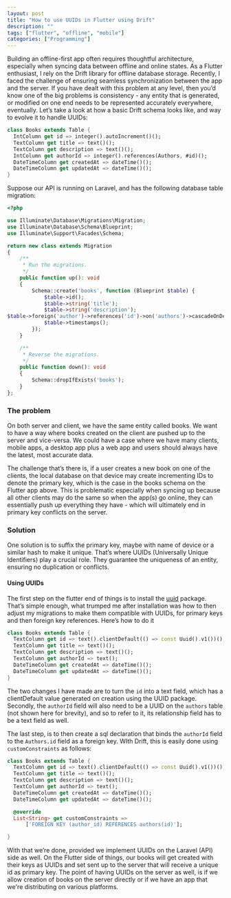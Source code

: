 ```yaml
---
layout: post
title: "How to use UUIDs in Flutter using Drift"
description: ""
tags: ["flutter", "offline", "mobile"]
categories: ["Programming"]
---
```

Building an offline-first app often requires thoughtful architecture, especially when syncing data between offline and online states. As a Flutter enthusiast, I rely on the Drift library for offline database storage. Recently, I faced the challenge of ensuring seamless synchronization between the app and the server. If you have dealt with this problem at any level, then you’d know one of the big problems is consistency - any entity that is generated, or modified on one end needs to be represented accurately everywhere, eventually. Let’s take a look at how a basic Drift schema looks like, and way to evolve it to handle UUIDs:

```dart
class Books extends Table {
  IntColumn get id => integer().autoIncrement()();
  TextColumn get title => text()();
  TextColumn get description => text()();
  IntColumn get authorId => integer().references(Authors, #id)();
  DateTimeColumn get createdAt => dateTime()();
  DateTimeColumn get updatedAt => dateTime()();
}
```

Suppose our API is running on Laravel, and has the following database table migration:

```php
<?php

use Illuminate\Database\Migrations\Migration;
use Illuminate\Database\Schema\Blueprint;
use Illuminate\Support\Facades\Schema;

return new class extends Migration
{
    /**
     * Run the migrations.
     */
    public function up(): void
    {
        Schema::create('books', function (Blueprint $table) {
            $table->id();
            $table->string('title');
            $table->string('description');
$table->foreign('author')->references('id')->on('authors')->cascadeOnDelete();
            $table->timestamps();
        });
    }

    /**
     * Reverse the migrations.
     */
    public function down(): void
    {
        Schema::dropIfExists('books');
    }
};

```

### The problem
On both server and client, we have the same entity called books. We want to have a way where books created on the client are pushed up to the server and vice-versa. We could have a case where we have many clients, mobile apps, a desktop app plus a web app and users should always have the latest, most accurate data. 

The challenge that’s there is, if a user creates a new book on one of the clients, the local database on that device may create incrementing IDs to denote the primary key, which is the case in the books schema on the Flutter app above. This is problematic especially when syncing up because all other clients may do the same so when the app(s) go online, they can essentially push up everything they have - which will ultimately end in primary key conflicts on the server. 

### Solution 

One solution is to suffix the primary key, maybe with name of device or a similar hash to make it unique. That’s where UUIDs (Universally Unique Identifiers) play a crucial role. They guarantee the uniqueness of an entity, ensuring no duplication or conflicts.

#### Using UUIDs

The first step on the flutter end of things is to install the [uuid](https://pub.dev/packages/uuid) package. That’s simple enough, what trumped me after installation was how to then adjust my migrations to make them compatible with UUIDs, for primary keys and then foreign key references. Here’s how to do it

```dart
class Books extends Table {
  TextColumn get id => text().clientDefault(() => const Uuid().v1())();
  TextColumn get title => text()();
  TextColumn get description => text()();
  TextColumn get authorId => text();
  DateTimeColumn get createdAt => dateTime()();
  DateTimeColumn get updatedAt => dateTime()();
}
```

The two changes I have made are to turn the `id` into a text field, which has a clientDefault value generated on creation using the UUID package. Secondly, the `authorId` field will also need to be a UUID on the `authors` table (not shown here for brevity), and so to refer to it, its relationship field has to be a text field as well. 

The last step, is to then create a sql declaration that binds the `authorId` field to the `Authors.id` field as a foreign key. WIth Drift, this is easily done using `customConstraints` as follows:

```dart
class Books extends Table {
  TextColumn get id => text().clientDefault(() => const Uuid().v1())();
  TextColumn get title => text()();
  TextColumn get description => text()();
  TextColumn get authorId => text();
  DateTimeColumn get createdAt => dateTime()();
  DateTimeColumn get updatedAt => dateTime()();

  @override
  List<String> get customConstraints =>
      ['FOREIGN KEY (author_id) REFERENCES authors(id)'];

}
```

With that we’re done, provided we implement UUIDs on the Laravel (API) side as well. On the Flutter side of things, our books will get created with their keys as UUIDs and set sent up to the server that will receive a unique id as primary key. The point of having UUIDs on the server as well, is if we allow creation of books on the server directly or if we have an app that we're distributing on various platforms.